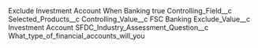 <?xml version="1.0" encoding="UTF-8"?>
<CustomMetadata xmlns="http://soap.sforce.com/2006/04/metadata" xmlns:xsi="http://www.w3.org/2001/XMLSchema-instance" xmlns:xsd="http://www.w3.org/2001/XMLSchema">
    <label>Exclude Investment Account When Banking</label>
    <protected>true</protected>
    <values>
        <field>Controlling_Field__c</field>
        <value xsi:type="xsd:string">Selected_Products__c</value>
    </values>
    <values>
        <field>Controlling_Value__c</field>
        <value xsi:type="xsd:string">FSC Banking</value>
    </values>
    <values>
        <field>Exclude_Value__c</field>
        <value xsi:type="xsd:string">Investment Account</value>
    </values>
    <values>
        <field>SFDC_Industry_Assessment_Question__c</field>
        <value xsi:type="xsd:string">What_type_of_financial_accounts_will_you</value>
    </values>
</CustomMetadata>

